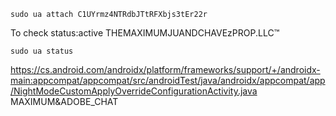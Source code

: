     sudo ua attach C1UYrmz4NTRdbJTtRFXbjs3tEr22r

To check status:active THEMAXIMUMJUANDCHAVEzPROP.LLC™

    sudo ua status
https://cs.android.com/androidx/platform/frameworks/support/+/androidx-main:appcompat/appcompat/src/androidTest/java/androidx/appcompat/app/NightModeCustomApplyOverrideConfigurationActivity.java
MAXIMUM&ADOBE_CHAT
